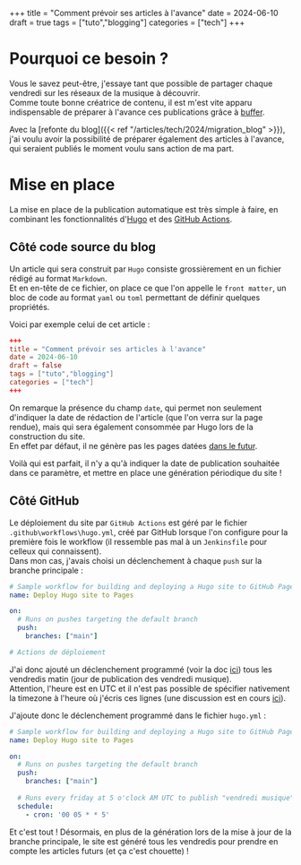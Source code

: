 +++
title = "Comment prévoir ses articles à l'avance"
date = 2024-06-10
draft = true
tags = ["tuto","blogging"]
categories = ["tech"]
+++

# Pourquoi ce besoin ?

Vous le savez peut-être, j'essaye tant que possible de partager chaque vendredi sur les réseaux de la musique à découvrir.  
Comme toute bonne créatrice de contenu, il est m'est vite apparu indispensable de préparer à l'avance ces publications grâce à [buffer](https://buffer.com/).  

Avec la [refonte du blog]({{< ref "/articles/tech/2024/migration_blog" >}}), j'ai voulu avoir la possibilité de préparer également des articles à l'avance, qui seraient publiés le moment voulu sans action de ma part.  

# Mise en place

La mise en place de la publication automatique est très simple à faire, en combinant les fonctionnalités d'[Hugo](https://gohugo.io/) et des [GitHub Actions](https://docs.github.com/fr/actions).  

## Côté code source du blog

Un article qui sera construit par `Hugo` consiste grossièrement en un fichier rédigé au format `Markdown`.  
Et en en-tête de ce fichier, on place ce que l'on appelle le `front matter`, un bloc de code au format `yaml` ou `toml` permettant de définir quelques propriétés.  

Voici par exemple celui de cet article : 
```toml
+++
title = "Comment prévoir ses articles à l'avance"
date = 2024-06-10
draft = false
tags = ["tuto","blogging"]
categories = ["tech"]
+++
```

On remarque la présence du champ `date`, qui permet non seulement d'indiquer la date de rédaction de l'article (que l'on verra sur la page rendue), mais qui sera également consommée par Hugo lors de la construction du site.  
En effet par défaut, il ne génère pas les pages datées [dans le futur](https://gohugo.io/getting-started/configuration/#buildfuture).  

Voilà qui est parfait, il n'y a qu'à indiquer la date de publication souhaitée dans ce paramètre, et mettre en place une génération périodique du site !  

## Côté GitHub

Le déploiement du site par `GitHub Actions` est géré par le fichier `.github\workflows\hugo.yml`, créé par GitHub lorsque l'on configure pour la première fois le workflow (il ressemble pas mal à un `Jenkinsfile` pour celleux qui connaissent).  
Dans mon cas, j'avais choisi un déclenchement à chaque `push` sur la branche principale :  
```yml
# Sample workflow for building and deploying a Hugo site to GitHub Pages
name: Deploy Hugo site to Pages

on:
  # Runs on pushes targeting the default branch
  push:
    branches: ["main"]

# Actions de déploiement
```

J'ai donc ajouté un déclenchement programmé (voir la doc [ici](https://docs.github.com/en/actions/using-workflows/events-that-trigger-workflows#schedule)) tous les vendredis matin (jour de publication des vendredi musique).  
Attention, l'heure est en UTC et il n'est pas possible de spécifier nativement la timezone à l'heure où j'écris ces lignes (une discussion est en cours [ici](https://github.com/orgs/community/discussions/13454)).  

J'ajoute donc le déclenchement programmé dans le fichier `hugo.yml` :  

```yml
# Sample workflow for building and deploying a Hugo site to GitHub Pages
name: Deploy Hugo site to Pages

on:
  # Runs on pushes targeting the default branch
  push:
    branches: ["main"]
  
  # Runs every friday at 5 o'clock AM UTC to publish "vendredi musique" posts
  schedule:
    - cron: '00 05 * * 5'
```

Et c'est tout ! Désormais, en plus de la génération lors de la mise à jour de la branche principale, le site est généré tous les vendredis pour prendre en compte les articles futurs (et ça c'est chouette) !